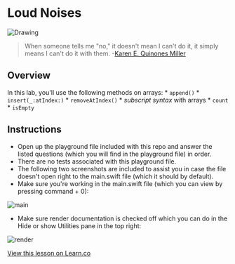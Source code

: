 # Loud Noises

![Drawing](http://i.imgur.com/9iRxaHs.jpg?1) 


> When someone tells me "no," it doesn't mean I can't do it, it simply means I can't do it with them. -[Karen E. Quinones Miller](https://en.wikipedia.org/wiki/Karen_E._Quinones_Miller)

## Overview

In this lab, you'll use the following methods on arrays:
	* `append()`
	* `insert(_:atIndex:)`
	* `removeAtIndex()`
	* *subscript syntax* with arrays
	* `count`
	* `isEmpty`
	
## Instructions

* Open up the playground file included with this repo and answer the listed questions (which you will find in the playground file) in order. 
* There are no tests associated with this playground file.
* The following two screenshots are included to assist you in case the file doesn't open right to the main.swift file (which it should by default).
* Make sure you're working in the main.swift file (which you can view by pressing command + 0):

![main](http://i.imgur.com/odAU8pd.png)
* Make sure render documentation is checked off which you can do in the Hide or show Utilities pane in the top right:

![render](http://i.imgur.com/vCIhFbZ.png)
 

<a href='https://learn.co/lessons/ArrayMethodsLab' data-visibility='hidden'>View this lesson on Learn.co</a>
